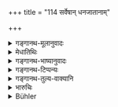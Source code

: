 +++
title = "114 सर्वेषान् धनजातानाम्"

+++

<details><summary>गङ्गानथ-मूलानुवादः</summary>

Among the goods of every kind, the first-born shall take the best; as also anything that may be particularly good; as well as the best of ten animals.—(114)
</details>

<details><summary>मेधातिथिः</summary>

आद्येनार्धश्लोकेन "सर्वद्रव्याच् च यद् वरम्"(म्ध् ९.११२)  इत्युक्तम् अनुवदति । **जात**शब्दो जातिपर्यायः प्रकारवचनो वा । **अग्रजो** ज्येष्ठः । **अग्र्यं** श्रष्ठम् । **यच् च सातिशयम्** एकम् अपि वस्त्रम् अलंकारं वा । **दशतो** दशावयवाद् वा **वरम्** एकम् **आददीत** । यदि दश गावो ऽश्वा वा सन्ति तदा एकं श्रेष्ठम् आददीत । अर्वाग् दशावयवाद् वा न लभते । वर्गे दशशब्दः । 

- <u>अन्ये</u> तु स्वार्थे तसिं चाचक्ष्यते । दशैव दशतो "वरान्" इति बहुवचनं पठन्ति । दश वरान् आददीत । अन्यस् तद्विशिष्टान् स्मरति-"दशतः पशूनाम् एकशफद्विपदानाम्" (ग्ध् २८.१२–१३) इति ॥ ९.११४ ॥
</details>

<details><summary>गङ्गानथ-भाष्यानुवादः</summary>

The first half of the verse only reiterates what has been said above regarding the eldest brother taking the be of the chattels.

The terra ‘*jāta*’ is synonymous with ‘*jāti*,’ ‘kind’; or it may mean ‘variety.’

‘*First-born*’—eldest.

‘*Best*’—most excellent.

‘*Anything particularly good*;’—such as a piece of cloth or an ornament

‘*Best of ten*.’—He shall take the best one among the ten. That is, if there are ten cows or horses, he shall take the best among these. The term ‘ten’ is used in the sense of a *group consisting of ten*.

Others explain ‘*daśataḥ*’ as ending in the ‘*tasi*’ affix, which has the reflexive sense, and hence meaning ‘*ten*’ (not ‘from among ten’); and according to this they read ‘*varān*’ in the plural (for ‘*varam*’); and the sense in this case is that he should take *ten good animals*.

Others again declare that the term refers to a particular kind of animals; those that have single hoofs, for instance (?).—(114)
</details>

<details><summary>गङ्गानथ-टिप्पन्यः</summary>

‘*Yacca sātiśayam kiñcit*.’—‘A dress or an ornament’
(Medhātithi);—‘something impartible, like an idol’ (Nandana).

‘*Daśataḥ varam*’—‘The best among ten animals’ (Medhātithi, Kullūka,
Nārāyaṇa and Rāghavānanda);—‘ten superior articles’ (‘others’ in
Medhātithi; the reading for ‘*varam*,’ in this case, being
‘*varān*’).—‘Everything shall he divided into ten shares and the eldest
shall receive one such share in excess’ (Nandana).

This verse is quoted in *Vivādaratnākara* (p. 469), which adds an
explanation (for which see note on 112).
</details>

<details><summary>गङ्गानथ-तुल्य-वाक्यानि</summary>

[See texts above, under
112-113.]

*Gautama* (28.11-13).—‘Or, let them each take one kind of property,
selecting, according to seniority, what they desire, ten head of cattle.
But no one brother shall take ten one-hoofed animals or ten slaves.’

*Vaśiṣṭha* (17. 42-45).—‘Let the eldest take a double share;—and a tithe
of kine and horses:—the goats, the sheep, the house belong to the
youngest;—black iron, the utensils and the furniture to the middlemost.’

*Yājñavalkya* (2-114).—(See above under 312-313.)
</details>

<details><summary>भारुचिः</summary>

धनजाताद् धनजाताद् यच् छ्रेष्ठं यच् चैकम् अपि सातिशयं सर्वस्माच् च धनजाताद् दशभागः । एतज् ज्येष्ठस्योद्धृत्य पूर्ववद् अन्यत् समधा विभजेरन् । यत्रैव च ज्येष्ठो महागुणः इतरे च गुणहीनाः तत्रायं विधिः सामर्थ्याद् विज्ञेयः । तथा चोत्तरश्लोके चैतम् अर्थं स्फुटीकरिष्यत्य् एव । अपरे तु "दशतश् चाप्नुयाद् वरान्" इति द्वितिया(?)बहुवचनं पठन्ति । गा अश्वान् वा तथा चैतद् दश पशव एव स्मृत्यन्तरे विशेषिताः "दशकं पशूनां नैकशफद्विपदानाम्" इति ॥ ९.११४ ॥
</details>

<details><summary>Bühler</summary>

114	Among the goods of every kind the eldest shall take the best (article), and (even a single chattel) which is particularly good, as well as the best of ten (animals).
</details>
